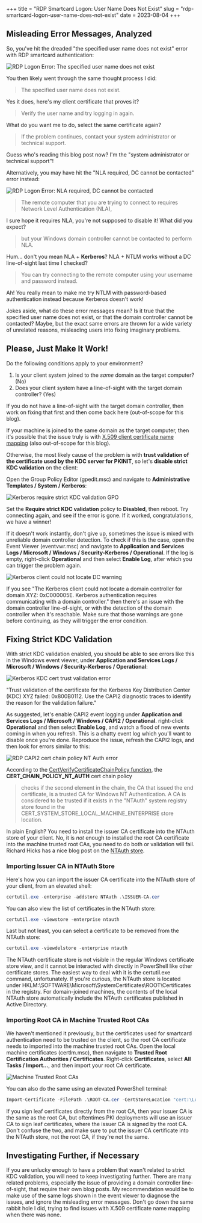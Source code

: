 +++
title = "RDP Smartcard Logon: User Name Does Not Exist"
slug = "rdp-smartcard-logon-user-name-does-not-exist"
date = 2023-08-04
+++

## Misleading Error Messages, Analyzed

So, you've hit the dreaded "the specified user name does not exist" error with RDP smartcard authentication:

![RDP Logon Error: The specified user name does not exist](/images/posts/rdp-sc-the-specified-user-name-does-not-exist-error.png)

You then likely went through the same thought process I did:

> The specified user name does not exist.

Yes it does, here's my client certificate that proves it?

> Verify the user name and try logging in again.

What do you want me to do, select the same certificate again?

> If the problem continues, contact your system administrator or technical support.

Guess who's reading this blog post now? I'm the "system administrator or technical support"!

Alternatively, you may have hit the "NLA required, DC cannot be contacted" error instead:

![RDP Logon Error: NLA required, DC cannot be contacted](/images/posts/rdp-sc-nla-required-dc-cannot-be-contacted-error.png)

> The remote computer that you are trying to connect to requires Network Level Authentication (NLA),

I sure hope it requires NLA, you're not supposed to disable it! What did you expect?

> but your Windows domain controller cannot be contacted to perform NLA.

Hum... don't you mean NLA + **Kerberos**? NLA + NTLM works without a DC line-of-sight last time I checked?

> You can try connecting to the remote computer using your username and password instead.

Ah! You really mean to make me try NTLM with password-based authentication instead because Kerberos doesn't work!

Jokes aside, what do these error messages mean? Is it true that the specified user name does not exist, or that the domain controller cannot be contacted? Maybe, but the exact same errors are thrown for a wide variety of unrelated reasons, misleading users into fixing imaginary problems.

## Please, Just Make It Work!

Do the following conditions apply to your environment?

1. Is your client system joined to the *same* domain as the target computer? (No)
2. Does your client system have a line-of-sight with the target domain controller? (Yes)

If you do not have a line-of-sight with the target domain controller, then work on fixing that first and then come back here (out-of-scope for this blog).

If your machine is joined to the same domain as the target computer, then it's possible that the issue truly is with [X.509 client certificate name mapping](https://learn.microsoft.com/en-us/windows/security/identity-protection/smart-cards/smart-card-certificate-requirements-and-enumeration#client-certificate-mappings) (also out-of-scope for this blog).

Otherwise, the most likely cause of the problem is with **trust validation of the certificate used by the KDC server for PKINIT**, so let's **disable strict KDC validation** on the client:

Open the Group Policy Editor (gpedit.msc) and navigate to **Administrative Templates / System / Kerberos**:

![Kerberos require strict KDC validation GPO](/images/posts/rdp-sc-kerberos-require-strict-kdc-validation-gpo.png)

Set the **Require strict KDC validation** policy to **Disabled**, then reboot. Try connecting again, and see if the error is gone. If it worked, congratulations, we have a winner!

If it doesn't work instantly, don't give up, sometimes the issue is mixed with unreliable domain controller detection. To check if this is the case, open the Event Viewer (eventvwr.msc) and navigate to **Application and Services Logs / Microsoft / Windows / Security-Kerberos / Operational**. If the log is empty, right-click **Operational** and then select **Enable Log**, after which you can trigger the problem again.

![Kerberos client could not locate DC warning](/images/posts/rdp-sc-kerberos-client-could-not-locate-dc-warning.png)

If you see "The Kerberos client could not locate a domain controller for domain XYZ: 0xC000005E. Kerberos authentication requires communicating with a domain controller." then there's an issue with the domain controller line-of-sight, or with the detection of the domain controller when it's reachable. Make sure that those warnings are gone before continuing, as they will trigger the error condition.

## Fixing Strict KDC Validation

With strict KDC validation enabled, you should be able to see errors like this in the Windows event viewer, under **Application and Services Logs / Microsoft / Windows / Security-Kerberos / Operational**:

![Kerberos KDC cert trust validation error](/images/posts/rdp-sc-kerberos-kdc-cert-trust-validation-error.png)

"Trust validation of the certificate for the Kerberos Key Distribution Center (KDC) XYZ failed: 0x800B0112. Use the CAPI2 diagnostic traces to identify the reason for the validation failure."

As suggested, let's enable CAPI2 event logging under **Application and Services Logs / Microsoft / Windows / CAPI2 / Operational**. right-click **Operational** and then select **Enable Log**, and watch a flood of new events coming in when you refresh. This is a chatty event log which you'll want to disable once you're done. Reproduce the issue, refresh the CAPI2 logs, and then look for errors similar to this:

![RDP CAPI2 cert chain policy NT Auth error](/images/posts/rdp-sc-capi2-cert-chain-policy-nt-auth-error.png)

According to the [CertVerifyCertificateChainPolicy function](https://learn.microsoft.com/en-us/windows/win32/api/wincrypt/nf-wincrypt-certverifycertificatechainpolicy), the **CERT_CHAIN_POLICY_NT_AUTH** cert chain policy

> checks if the second element in the chain, the CA that issued the end certificate, is a trusted CA for Windows NT Authentication. A CA is considered to be trusted if it exists in the "NTAuth" system registry store found in the CERT_SYSTEM_STORE_LOCAL_MACHINE_ENTERPRISE store location.

In plain English? You need to install the issuer CA certificate into the NTAuth store of your client. No, it is *not* enough to installed the root CA certificate into the machine trusted root CAs, you need to do both or validation will fail. Richard Hicks has a nice blog post on the [NTAuth store](https://directaccess.richardhicks.com/tag/ntauth-store/).

### Importing Issuer CA in NTAuth Store

Here's how you can import the issuer CA certificate into the NTAuth store of your client, from an elevated shell:

```powershell
certutil.exe -enterprise -addstore NTAuth .\ISSUER-CA.cer
```

You can also view the list of certificates in the NTAuth store:

```powershell
certutil.exe -viewstore -enterprise ntauth
```

Last but not least, you can select a certificate to be removed from the NTAuth store:

```powershell
certutil.exe -viewdelstore -enterprise ntauth
```

The NTAuth certificate store is not visible in the regular Windows certificate store view, and it cannot be interacted with directly in PowerShell like other certificate stores. The easiest way to deal with it is the certutil.exe command, unfortunately. If you're curious, the NTAuth store is located under HKLM:\SOFTWARE\Microsoft\SystemCertificates\ROOT\Certificates in the registry. For domain-joined machines, the contents of the local NTAuth store automatically include the NTAuth certificates published in Active Directory.

### Importing Root CA in Machine Trusted Root CAs

We haven't mentioned it previously, but the certificates used for smartcard authentication need to be trusted on the client, so the root CA certificate needs to imported into the machine trusted root CAs. Open the local machine certificates (certlm.msc), then navigate to **Trusted Root Certification Authorities / Certificates**. Right-click **Certificates**, select **All Tasks / Import...**, and then import your root CA certificate.

![Machine Trusted Root CAs](/images/posts/rdp-sc-machine-trusted-root-cas-import.png)

You can also do the same using an elevated PowerShell terminal:

```powershell
Import-Certificate -FilePath .\ROOT-CA.cer -CertStoreLocation "cert:\LocalMachine\Root"
```

If you sign leaf certificates directly from the root CA, then your issuer CA is the same as the root CA, but oftentimes PKI deployments will use an issuer CA to sign leaf certificates, where the issuer CA is signed by the root CA. Don't confuse the two, and make sure to put the issuer CA certificate into the NTAuth store, not the root CA, if they're not the same.

## Investigating Further, if Necessary

If you are unlucky enough to have a problem that wasn't related to strict KDC validation, you will need to keep investigating further. There are many related problems, especially the issue of providing a domain controller line-of-sight, that require their own blog posts. My recommendation would be to make use of the same logs shown in the event viewer to diagnose the issues, and ignore the misleading error messages. Don't go down the same rabbit hole I did, trying to find issues with X.509 certificate name mapping when there was none.
